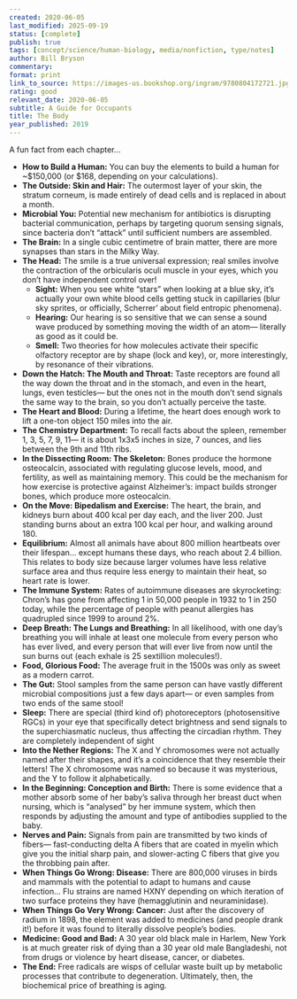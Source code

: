 ```yaml
---
created: 2020-06-05
last_modified: 2025-09-19
status: [complete]
publish: true
tags: [concept/science/human-biology, media/nonfiction, type/notes]
author: Bill Bryson
commentary:
format: print
link_to_source: https://images-us.bookshop.org/ingram/9780804172721.jpg?v=enc-v1
rating: good
relevant_date: 2020-06-05
subtitle: A Guide for Occupants
title: The Body
year_published: 2019
---
```


A fun fact from each chapter...

- **How to Build a Human:** You can buy the elements to build a human for ~$150,000 (or $168, depending on your calculations).
- **The Outside: Skin and Hair:** The outermost layer of your skin, the stratum corneum, is made entirely of dead cells and is replaced in about a month.
- **Microbial You:** Potential new mechanism for antibiotics is disrupting bacterial communication, perhaps by targeting quorum sensing signals, since bacteria don’t “attack” until sufficient numbers are assembled.
- **The Brain:** In a single cubic centimetre of brain matter, there are more synapses than stars in the Milky Way.
- **The Head:** The smile is a true universal expression; real smiles involve the contraction of the orbicularis oculi muscle in your eyes, which you don’t have independent control over!
	- **Sight:** When you see white “stars” when looking at a blue sky, it’s actually your own white blood cells getting stuck in capillaries (blur sky sprites, or officially, Scherrer’ about field entropic phenomena).
	- **Hearing:** Our hearing is so sensitive that we can sense a sound wave produced by something moving the width of an atom— literally as good as it could be.
	- **Smell:** Two theories for how molecules activate their specific olfactory receptor are by shape (lock and key), or, more interestingly, by resonance of their vibrations.
- **Down the Hatch: The Mouth and Throat:** Taste receptors are found all the way down the throat and in the stomach, and even in the heart, lungs,  even testicles— but the ones not in the mouth don’t send signals the same way to the brain, so you don’t actually perceive the taste.
- **The Heart and Blood:** During a lifetime, the heart does enough work to lift a one-ton object 150 miles into the air.
- **The Chemistry Department:** To recall facts about the spleen, remember 1, 3, 5, 7, 9, 11— it is about 1x3x5 inches in size, 7 ounces, and lies between the 9th and 11th ribs.
- **In the Dissecting Room: The Skeleton:** Bones produce the hormone osteocalcin, associated with regulating glucose levels, mood, and fertility, as well as maintaining memory. This could be the mechanism for how exercise is protective against Alzheimer’s: impact builds stronger bones, which produce more osteocalcin.
- **On the Move: Bipedalism and Exercise:** The heart, the brain, and kidneys burn about 400 kcal per day each, and the liver 200. Just standing burns about an extra 100 kcal per hour, and walking around 180.
- **Equilibrium:** Almost all animals have about 800 million heartbeats over their lifespan... except humans these days, who reach about 2.4 billion. This relates to body size because larger volumes have less relative surface area and thus require less energy to maintain their heat, so heart rate is lower.
- **The Immune System:** Rates of autoimmune diseases are skyrocketing: Chron’s has gone from affecting 1 in 50,000 people in 1932 to 1 in 250 today, while the percentage of people with peanut allergies has quadrupled since 1999 to around 2%.
- **Deep Breath: The Lungs and Breathing:** In all likelihood, with one day’s breathing you will inhale at least one molecule from every person who has ever lived, and every person that will ever live from now until the sun burns out (each exhale is 25 sextillion molecules!).
- **Food, Glorious Food:** The average fruit in the 1500s was only as sweet as a modern carrot.
- **The Gut:** Stool samples from the same person can have vastly different microbial compositions just a few days apart— or even samples from two ends of the same stool!
- **Sleep:** There are special (third kind of) photoreceptors (photosensitive RGCs) in your eye that specifically detect brightness and send signals to the superchiasmatic nucleus, thus affecting the circadian rhythm. They are completely independent of sight
- **Into the Nether Regions:** The X and Y chromosomes were not actually named after their shapes, and it’s a coincidence that they resemble their letters! The X chromosome was named so because it was mysterious, and the Y to follow it alphabetically.
- **In the Beginning: Conception and Birth:** There is some evidence that a mother absorb some of her baby’s saliva through her breast duct when nursing, which is “analysed” by her immune system, which then responds by adjusting the amount and type of antibodies supplied to the baby.
- **Nerves and Pain:** Signals from pain are transmitted by two kinds of fibers— fast-conducting delta A fibers that are coated in myelin which give you the initial sharp pain, and slower-acting C fibers that give you the throbbing pain after.
- **When Things Go Wrong: Disease:** There are 800,000 viruses in birds and mammals with the potential to adapt to humans and cause infection... Flu strains are named HXNY depending on which iteration of two surface proteins they have (hemagglutinin and neuraminidase).
- **When Things Go Very Wrong: Cancer:** Just after the discovery of radium in 1898, the element was added to medicines (and people drank it!) before it was found to literally dissolve people’s bodies.
- **Medicine: Good and Bad:** A 30 year old black male in Harlem, New York is at much greater risk of dying than a 30 year old male Bangladeshi, not from drugs or violence by heart disease, cancer, or diabetes.
- **The End:** Free radicals are wisps of cellular waste built up by metabolic processes that contribute to degeneration. Ultimately, then, the biochemical price of breathing is aging.
